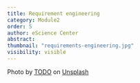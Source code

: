 ```yaml
---
title: Requirement engineering 
category: Module2
order: 5
author: eScience Center
abstract: 
thumbnail: "requirements-engineering.jpg"
visibility: visible
---
```



Photo by <a href="">TODO</a> on <a href="https://csharp-station.com/Tutorial/CSharp/Lesson19">Unsplash</a>
  
  
